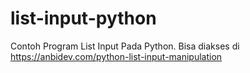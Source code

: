 # list-input-python
Contoh Program List Input Pada Python. Bisa diakses di https://anbidev.com/python-list-input-manipulation
